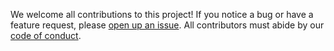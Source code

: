 We welcome all contributions to this project! If you notice a bug or have a feature request, please [open up an issue](https://github.com/ubco-mds-2020-labs/covid_vaccine_dashboard/issues). All contributors must abide by our [code of conduct](https://github.com/ubco-mds-2020-labs/covid_vaccine_dashboard/blob/main/CODE_OF_CONDUCT.md).
